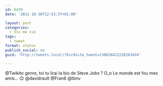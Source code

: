 ```yaml
---
id: 6439
date: '2011-10-30T12:53:37+01:00'

layout: post
categories:
  - Vis ma vie
tags:
  - tweet
format: status
publish_social: no
guid: 'http://tweets.local/?birdsite_tweet=130628422220263424'

---
```


@Twikito genre, toi tu lirai la bio de Steve Jobs ? O\_o Le monde est fou mes amis… 😉 @davidrault @Fran6 @tbnv